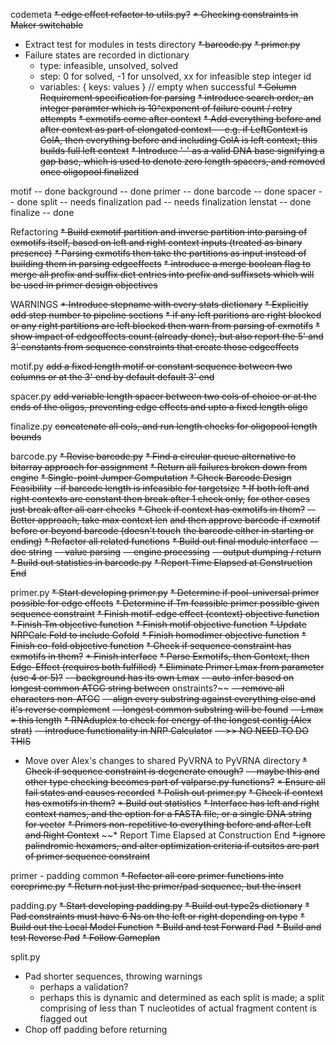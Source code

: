 codemeta
~~* edge effect refactor to utils.py?~~
~~* Checking constraints in Maker switchable~~
* Extract test for modules in tests directory
  ~~* barcode.py~~
  ~~* primer.py~~
* Failure states are recorded in dictionary
  - type: infeasible, unsolved, solved
  - step: 0  for solved,
          -1 for unsolved,
          xx for infeasible step integer id
  - variables: {
      keys: values
    } // empty when successful
~~* Column Requirement specification for parsing~~
~~* introduce search order, an integer paramter
  which is 10^exponent of failure count / retry attempts~~
~~* exmotifs come after context~~
~~* Add everything before and after context as part of elongated context
  -- e.g. if LeftContext is ColA, then everything before and including
     ColA is left context; this builds full left context~~
~~* Introduce '-' as a valid DNA base signifying a gap base, which
  is used to denote zero length spacers, and removed once oligopool
  finalized~~

motif      -- done
background -- done
primer     -- done
barcode    -- done
spacer     -- done
split      -- needs finalization
pad        -- needs finalization
lenstat    -- done
finalize   -- done

Refactoring
~~* Build exmotif partition and inverse partition into
  parsing of exmotifs itself, based on left and right
  context inputs (treated as binary presence)~~
~~* Parsing exmotifs then take the partitions as input
  instead of building them in parsing edgeeffects~~
~~* introduce a merge boolean flag to merge all prefix
  and suffix dict entries into prefix and suffixsets
  which will be used in primer design objectives~~

WARNINGS
~~* Introduce stepname with every stats dictionary~~
~~* Explicitly add step number to pipeline sections~~
~~* if any left paritions are right blocked or any right
  partitions are left blocked then warn from parsing
  of exmotifs~~
~~* show impact of edgeeffects count (already done), but
  also report the 5' and 3' constants from sequence
  constraints that create those edgeeffects~~

motif.py
~~add a fixed length motif or constant sequence
between two columns or at the 3' end by default
default 3' end~~

spacer.py
~~add variable length spacer between two cols of
choice or at the ends of the oligos, preventing
edge effects and upto a fixed length oligo~~

finalize.py
~~concatenate all cols, and run length checks
for oligopool length bounds~~

barcode.py
~~* Revise barcode.py~~
~~* Find a circular queue alternative to bitarray approach for assignment~~
~~* Return all failures broken down from engine~~
~~* Single-point Jumper Computation~~
~~* Check Barcode Design Feasibility~~
  ~~- if barcode length is infeasible for targetsize~~
~~* If both left and right contexts are constant then break after 1 check only,~~
  ~~for other cases just break after all carr checks~~
~~* Check if context has exmotifs in them?~~
  ~~-- Better approach, take max context len~~
     ~~and then approve barcode if exmotif~~
     ~~before or beyond barcode (doesn't touch~~
     ~~the barcode either in starting or ending)~~
~~* Refactor all related functions~~
~~* Build out final module interface~~
  ~~-- doc string~~
  ~~-- value parsing~~
  ~~-- engine processing~~
  ~~-- output dumping / return~~
~~* Build out statistics in barcode.py~~
~~* Report Time Elapsed at Construction End~~

primer.py
~~* Start developing primer.py~~
~~* Determine if pool-universal primer possible for edge effects~~
~~* Determine if Tm feassible primer possible given sequence constraint~~
~~* Finish motif-edge effect (context) objective function~~
~~* Finish Tm objective function~~
~~* Finish motif objective function~~
~~* Update NRPCalc Fold to include Cofold~~
~~* Finish homodimer objective function~~
~~* Finish co-fold objective function~~
~~* Check if sequence constraint has exmotifs in them?~~
~~* Finish interface~~
~~* Parse Exmotifs, then Context, then Edge-Effect (requires both fulfilled)~~
~~* Eliminate Primer Lmax from parameter (use 4 or 5)?~~
  ~~-- background has its own Lmax~~
  ~~-- auto-infer based on longest common ATGC string between~~
     onstraints?~~
     ~~-- remove all characters non-ATGC~~
     ~~-- align every substring against everything
        else and it's reverse complement~~
     ~~-- longest common substring will be found~~
     ~~-- Lmax = this length~~
~~* RNAduplex to check for energy of the longest contig (Alex strat)~~
  ~~-- introduce functionality in NRP Calculator~~
  ~~-- >> NO NEED TO DO THIS~~
* Move over Alex's changes to shared PyVRNA to PyVRNA directory
~~* Check if sequence constraint is degenerate enough?~~
  ~~-- maybe this and other type checking becomes part of valparse.py functions?~~
~~* Ensure all fail states and causes recorded~~
~~* Polish out primer.py~~
~~* Check if context has exmotifs in them?~~
~~* Build out statistics~~
~~* Interface has left and right context names, and the option
  for a FASTA file, or a single DNA string for vector~~
~~* Primers non-repetitive to everything before and after Left and Right Context~~
~~* Report Time Elapsed at Construction End
~~* ignore palindromic hexamers, and alter optimization criteria
  if cutsites are part of primer sequence constraint~~

primer - padding common
~~* Refactor all core primer functions into coreprime.py~~
~~* Return not just the primer/pad sequence, but the insert~~

padding.py
~~* Start developing padding.py~~
~~* Build out type2s dictionary~~
~~* Pad constraints must have 6 Ns on the left or right depending on type~~
~~* Build out the Local Model Function~~
~~* Build and test Forward Pad~~
~~* Build and test Reverse Pad~~
~~* Follow Gameplan~~

split.py
* Pad shorter sequences, throwing warnings
    - perhaps a validation?
    - perhaps this is dynamic and determined
      as each split is made; a split comprising
      of less than T nucleotides of actual
      fragment content is flagged out
* Chop off padding before returning